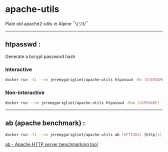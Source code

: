 # apache-utils

Plain old apache2-utils in Alpine ‾\\_(ツ)_/‾

---

## htpasswd :

Generate a bcrypt password hash

### Interactive

```bash
docker run -ti --rm jeremygarigliet/apache-utils htpasswd -Bn [USERNAME]
```

### Non-interactive

```bash
docker run --rm jeremygarigliet/apache-utils htpasswd -Bnb [USERNAME] [PASSWORD]
```

---

## ab (apache benchmark) :

```bash
docker run -ti --rm jeremygarigliet/apache-utils ab [OPTIONS] [http[s]://]hostname[:port]/path
```

[ab - Apache HTTP server benchmarking tool](https://httpd.apache.org/docs/2.4/programs/ab.html)

